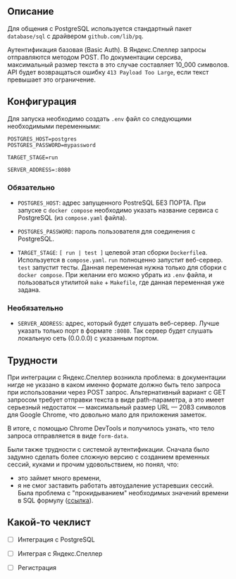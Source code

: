 ## Описание
Для общения с PostgreSQL используется стандартный пакет `database/sql` с драйвером
`github.com/lib/pq`.

Аутентификация базовая (Basic Auth). 
В Яндекс.Спеллер запросы отправляются методом POST. По документации серсива, 
максимальный размер текста в это случае составляет 10_000 символов. API будет 
возвращаться ошибку `413 Payload Too Large`, если текст превышает это ограничение.


## Конфигурация

Для запуска необходимо создать `.env` файл со следующими необходимыми переменными:

```
POSTGRES_HOST=postgres
POSTGRES_PASSWORD=mypassword

TARGET_STAGE=run

SERVER_ADDRESS=:8080
```

### Обязательно

- `POSTGRES_HOST`: адрес запущенного PostreSQL БЕЗ ПОРТА. При запуске с `docker compose`
  необходимо указать название сервиса с PostgreSQL (из `compose.yaml` файла).

- `POSTGRES_PASSWORD`: пароль пользователя для соединения с PostgreSQL. 

- `TARGET_STAGE`: `[ run | test ]` целевой этап сборки `Dockerfile`а. Используется в 
`compose.yaml`. `run` полноценно запустит веб-сервер. `test` запустит тесты.
Данная переменная нужна только для сборки с `docker compose`. При желании его
можно убрать из `.env` файла, и пользоваться утилитой `make` + `Makefile`, где
данная переменная уже задана.


### Необязательно

- `SERVER_ADDRESS`: адрес, который будет слушать веб-сервер. Лучше указать
только порт в формате `:8080`. Так сервер будет слушать локальную
сеть (0.0.0.0) с указанным портом.

## Трудности
При интеграции с Яндекс.Спеллер возникла проблема: в документации нигде не указано 
в каком именно формате должно быть тело запроса при использовании через POST запрос. 
Альтернативный вариант с GET запросом требует отправки текста в виде path-параметра, 
а это имеет серьезный недостаток — максимальный размер URL — 2083 символов для 
Google Chrome, что довольно мало для приложения заметок.

В итоге, с помощью Chrome DevTools и получилось узнать, что тело запроса отправляется 
в виде `form-data`.

Были также трудности с системой аутентификации. Сначала было задумно сделать более сложную 
версию с созданием временных сессий, куками и прочим удовольствием, но понял, что:

- это займет много времени,
- я не смог заставить работать автоудаление устаревших сессий. Была проблема с "прокидыванием"
  необходимых значений времени в SQL формулу ([ссылка](https://github.com/tymbaca/kodenotes/blob/835253728ded9a932784f90cab7c3edf5d20cbfa/database/postgres.go#L137C1-L151C2)).


## Какой-то чеклист

- [ ] Интеграция с PostgreSQL
- [ ] Интеграя с Яндекс.Спеллер
- [ ] Регистрация


